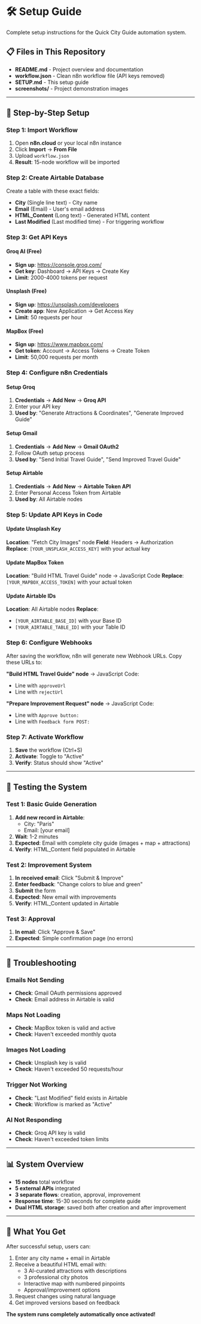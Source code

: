 # 🛠️ Setup Guide

Complete setup instructions for the Quick City Guide automation system.

## 📋 Files in This Repository

- **README.md** - Project overview and documentation
- **workflow.json** - Clean n8n workflow file (API keys removed)
- **SETUP.md** - This setup guide
- **screenshots/** - Project demonstration images

---

## 🚀 Step-by-Step Setup

### Step 1: Import Workflow
1. Open **n8n.cloud** or your local n8n instance
2. Click **Import** → **From File**
3. Upload `workflow.json`
4. **Result**: 15-node workflow will be imported

### Step 2: Create Airtable Database
Create a table with these exact fields:
- **City** (Single line text) - City name
- **Email** (Email) - User's email address
- **HTML_Content** (Long text) - Generated HTML content
- **Last Modified** (Last modified time) - For triggering workflow

### Step 3: Get API Keys

#### Groq AI (Free)
- **Sign up**: https://console.groq.com/
- **Get key**: Dashboard → API Keys → Create Key
- **Limit**: 2000-4000 tokens per request

#### Unsplash (Free)
- **Sign up**: https://unsplash.com/developers
- **Create app**: New Application → Get Access Key
- **Limit**: 50 requests per hour

#### MapBox (Free)
- **Sign up**: https://www.mapbox.com/
- **Get token**: Account → Access Tokens → Create Token
- **Limit**: 50,000 requests per month

### Step 4: Configure n8n Credentials

#### Setup Groq
1. **Credentials** → **Add New** → **Groq API**
2. Enter your API key
3. **Used by**: "Generate Attractions & Coordinates", "Generate Improved Guide"

#### Setup Gmail
1. **Credentials** → **Add New** → **Gmail OAuth2**
2. Follow OAuth setup process
3. **Used by**: "Send Initial Travel Guide", "Send Improved Travel Guide"

#### Setup Airtable
1. **Credentials** → **Add New** → **Airtable Token API**
2. Enter Personal Access Token from Airtable
3. **Used by**: All Airtable nodes

### Step 5: Update API Keys in Code

#### Update Unsplash Key
**Location**: "Fetch City Images" node
**Field**: Headers → Authorization
**Replace**: `[YOUR_UNSPLASH_ACCESS_KEY]` with your actual key

#### Update MapBox Token
**Location**: "Build HTML Travel Guide" node → JavaScript Code
**Replace**: `[YOUR_MAPBOX_ACCESS_TOKEN]` with your actual token

#### Update Airtable IDs
**Location**: All Airtable nodes
**Replace**:
- `[YOUR_AIRTABLE_BASE_ID]` with your Base ID
- `[YOUR_AIRTABLE_TABLE_ID]` with your Table ID

### Step 6: Configure Webhooks
After saving the workflow, n8n will generate new Webhook URLs.
Copy these URLs to:

**"Build HTML Travel Guide" node** → JavaScript Code:
- Line with `approveUrl` 
- Line with `rejectUrl`

**"Prepare Improvement Request" node** → JavaScript Code:
- Line with `Approve button:`
- Line with `Feedback form POST:`

### Step 7: Activate Workflow
1. **Save** the workflow (Ctrl+S)
2. **Activate**: Toggle to "Active"
3. **Verify**: Status should show "Active"

---

## 🧪 Testing the System

### Test 1: Basic Guide Generation
1. **Add new record in Airtable**:
   - City: "Paris"
   - Email: [your email]
2. **Wait**: 1-2 minutes
3. **Expected**: Email with complete city guide (images + map + attractions)
4. **Verify**: HTML_Content field populated in Airtable

### Test 2: Improvement System
1. **In received email**: Click "Submit & Improve"
2. **Enter feedback**: "Change colors to blue and green"
3. **Submit** the form
4. **Expected**: New email with improvements
5. **Verify**: HTML_Content updated in Airtable

### Test 3: Approval
1. **In email**: Click "Approve & Save"
2. **Expected**: Simple confirmation page (no errors)

---

## 🔧 Troubleshooting

### Emails Not Sending
- **Check**: Gmail OAuth permissions approved
- **Check**: Email address in Airtable is valid

### Maps Not Loading
- **Check**: MapBox token is valid and active
- **Check**: Haven't exceeded monthly quota

### Images Not Loading
- **Check**: Unsplash key is valid
- **Check**: Haven't exceeded 50 requests/hour

### Trigger Not Working
- **Check**: "Last Modified" field exists in Airtable
- **Check**: Workflow is marked as "Active"

### AI Not Responding
- **Check**: Groq API key is valid
- **Check**: Haven't exceeded token limits

---

## 📊 System Overview

- **15 nodes** total workflow
- **5 external APIs** integrated
- **3 separate flows**: creation, approval, improvement
- **Response time**: 15-30 seconds for complete guide
- **Dual HTML storage**: saved both after creation and after improvement

---

## 🚀 What You Get

After successful setup, users can:
1. Enter any city name + email in Airtable
2. Receive a beautiful HTML email with:
   - 3 AI-curated attractions with descriptions
   - 3 professional city photos
   - Interactive map with numbered pinpoints
   - Approval/improvement options
3. Request changes using natural language
4. Get improved versions based on feedback

**The system runs completely automatically once activated!**